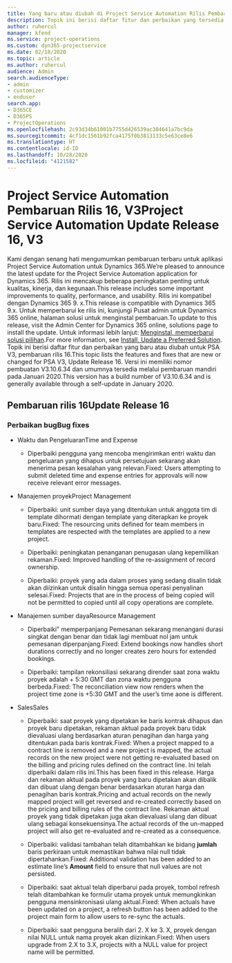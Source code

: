 ```yaml
---
title: Yang baru atau diubah di Project Service Automation Rilis Pembaruan 16, V3
description: Topik ini berisi daftar fitur dan perbaikan yang tersedia di Project Service Automation V3, pembaruan rilis 16, V3.
author: ruhercul
manager: kfend
ms.service: project-operations
ms.custom: dyn365-projectservice
ms.date: 02/18/2020
ms.topic: article
ms.author: ruhercul
audience: Admin
search.audienceType:
- admin
- customizer
- enduser
search.app:
- D365CE
- D365PS
- ProjectOperations
ms.openlocfilehash: 2c93d34b61001b7755d426539ac384641a7bc9da
ms.sourcegitcommit: 4cf1dc1561b92fca4175f0b3813133c5e63ce8e6
ms.translationtype: HT
ms.contentlocale: id-ID
ms.lasthandoff: 10/28/2020
ms.locfileid: "4121582"
---
```

# <a name="project-service-automation-update-release-16-v3"></a><span data-ttu-id="bad0b-103">Project Service Automation Pembaruan Rilis 16, V3</span><span class="sxs-lookup"><span data-stu-id="bad0b-103">Project Service Automation Update Release 16, V3</span></span>

<span data-ttu-id="bad0b-104">Kami dengan senang hati mengumumkan pembaruan terbaru untuk aplikasi Project Service Automation untuk Dynamics 365.</span><span class="sxs-lookup"><span data-stu-id="bad0b-104">We’re pleased to announce the latest update for the Project Service Automation application for Dynamics 365.</span></span> <span data-ttu-id="bad0b-105">Rilis ini mencakup beberapa peningkatan penting untuk kualitas, kinerja, dan kegunaan.</span><span class="sxs-lookup"><span data-stu-id="bad0b-105">This release includes some important improvements to quality, performance, and usability.</span></span>  <span data-ttu-id="bad0b-106">Rilis ini kompatibel dengan Dynamics 365 9. x.</span><span class="sxs-lookup"><span data-stu-id="bad0b-106">This release is compatible with Dynamics 365 9.x.</span></span> <span data-ttu-id="bad0b-107">Untuk memperbarui ke rilis ini, kunjungi Pusat admin untuk Dynamics 365 online, halaman solusi untuk menginstal pembaruan.</span><span class="sxs-lookup"><span data-stu-id="bad0b-107">To update to this release, visit the Admin Center for Dynamics 365 online, solutions page to install the update.</span></span> <span data-ttu-id="bad0b-108">Untuk informasi lebih lanjut: [Menginstal, memperbarui solusi pilihan](https://docs.microsoft.com/dynamics365/project-service/upgrade-psa-home-page).</span><span class="sxs-lookup"><span data-stu-id="bad0b-108">For more information, see [Install, Update a Preferred Solution](https://docs.microsoft.com/dynamics365/project-service/upgrade-psa-home-page).</span></span>
<span data-ttu-id="bad0b-109">Topik ini berisi daftar fitur dan perbaikan yang baru atau diubah untuk PSA V3, pembaruan rilis 16.</span><span class="sxs-lookup"><span data-stu-id="bad0b-109">This topic lists the features and fixes that are new or changed for PSA V3, Update Release 16.</span></span> <span data-ttu-id="bad0b-110">Versi ini memiliki nomor pembuatan V3.10.6.34 dan umumnya tersedia melalui pembaruan mandiri pada Januari 2020.</span><span class="sxs-lookup"><span data-stu-id="bad0b-110">This version has a build number of V3.10.6.34 and is generally available through a self-update in January 2020.</span></span>


## <a name="update-release-16"></a><span data-ttu-id="bad0b-111">Pembaruan rilis 16</span><span class="sxs-lookup"><span data-stu-id="bad0b-111">Update Release 16</span></span>

### <a name="bug-fixes"></a><span data-ttu-id="bad0b-112">Perbaikan bug</span><span class="sxs-lookup"><span data-stu-id="bad0b-112">Bug fixes</span></span>

-   <span data-ttu-id="bad0b-113">Waktu dan Pengeluaran</span><span class="sxs-lookup"><span data-stu-id="bad0b-113">Time and Expense</span></span>

    -   <span data-ttu-id="bad0b-114">Diperbaiki pengguna yang mencoba mengirimkan entri waktu dan pengeluaran yang dihapus untuk persetujuan sekarang akan menerima pesan kesalahan yang relevan.</span><span class="sxs-lookup"><span data-stu-id="bad0b-114">Fixed: Users attempting to submit deleted time and expense entries for approvals will now receive relevant error messages.</span></span>

-   <span data-ttu-id="bad0b-115">Manajemen proyek</span><span class="sxs-lookup"><span data-stu-id="bad0b-115">Project Management</span></span>

    -   <span data-ttu-id="bad0b-116">Diperbaiki: unit sumber daya yang ditentukan untuk anggota tim di template dihormati dengan template yang diterapkan ke proyek baru.</span><span class="sxs-lookup"><span data-stu-id="bad0b-116">Fixed: The resourcing units defined for team members in templates are respected with the templates are applied to a new project.</span></span>

    -   <span data-ttu-id="bad0b-117">Diperbaiki: peningkatan penanganan penugasan ulang kepemilikan rekaman.</span><span class="sxs-lookup"><span data-stu-id="bad0b-117">Fixed: Improved handling of the re-assignment of record ownership.</span></span>

    -   <span data-ttu-id="bad0b-118">Diperbaiki: proyek yang ada dalam proses yang sedang disalin tidak akan diizinkan untuk disalin hingga semua operasi penyalinan selesai.</span><span class="sxs-lookup"><span data-stu-id="bad0b-118">Fixed: Projects that are in the process of being copied will not be permitted to copied until all copy operations are complete.</span></span>

-   <span data-ttu-id="bad0b-119">Manajemen sumber daya</span><span class="sxs-lookup"><span data-stu-id="bad0b-119">Resource Management</span></span>

    -   <span data-ttu-id="bad0b-120">Diperbaiki" memperpanjang Pemesanan sekarang menangani durasi singkat dengan benar dan tidak lagi membuat nol jam untuk pemesanan diperpanjang.</span><span class="sxs-lookup"><span data-stu-id="bad0b-120">Fixed: Extend bookings now handles short durations correctly and no longer creates zero hours for extended bookings.</span></span>

    -   <span data-ttu-id="bad0b-121">Diperbaiki: tampilan rekonsiliasi sekarang dirender saat zona waktu proyek adalah + 5:30 GMT dan zona waktu pengguna berbeda.</span><span class="sxs-lookup"><span data-stu-id="bad0b-121">Fixed: The reconciliation view now renders when the project time zone is +5:30 GMT and the user’s time aone is different.</span></span>

-   <span data-ttu-id="bad0b-122">Sales</span><span class="sxs-lookup"><span data-stu-id="bad0b-122">Sales</span></span>

    -   <span data-ttu-id="bad0b-123">Diperbaiki: saat proyek yang dipetakan ke baris kontrak dihapus dan proyek baru dipetakan, rekaman aktual pada proyek baru tidak dievaluasi ulang berdasarkan aturan penagihan dan harga yang ditentukan pada baris kontrak.</span><span class="sxs-lookup"><span data-stu-id="bad0b-123">Fixed: When a project mapped to a contract line is removed and a new project is mapped, the actual records on the new project were not getting re-evaluated based on the billing and pricing rules defined on the contract line.</span></span> <span data-ttu-id="bad0b-124">Ini telah diperbaiki dalam rilis ini.</span><span class="sxs-lookup"><span data-stu-id="bad0b-124">This has been fixed in this release.</span></span> <span data-ttu-id="bad0b-125">Harga dan rekaman aktual pada proyek yang baru dipetakan akan dibalik dan dibuat ulang dengan benar berdasarkan aturan harga dan penagihan baris kontrak.</span><span class="sxs-lookup"><span data-stu-id="bad0b-125">Pricing and actual records on the newly mapped project will get reversed and re-created correctly based on the pricing and billing rules of the contract line.</span></span> <span data-ttu-id="bad0b-126">Rekaman aktual proyek yang tidak dipetakan juga akan dievaluasi ulang dan dibuat ulang sebagai konsekuensinya.</span><span class="sxs-lookup"><span data-stu-id="bad0b-126">The actual records of the un-mapped project will also get re-evaluated and re-created as a consequence.</span></span>

    -   <span data-ttu-id="bad0b-127">Diperbaiki: validasi tambahan telah ditambahkan ke bidang **jumlah** baris perkiraan untuk memastikan bahwa nilai null tidak dipertahankan.</span><span class="sxs-lookup"><span data-stu-id="bad0b-127">Fixed: Additional validation has been added to an estimate line’s **Amount** field to ensure that null values are not persisted.</span></span>

    -   <span data-ttu-id="bad0b-128">Diperbaiki: saat aktual telah diperbarui pada proyek, tombol refresh telah ditambahkan ke formulir utama proyek untuk memungkinkan pengguna mensinkronisasi ulang aktual.</span><span class="sxs-lookup"><span data-stu-id="bad0b-128">Fixed: When actuals have been updated on a project, a refresh button has been added to the project main form to allow users to re-sync the actuals.</span></span>

    -   <span data-ttu-id="bad0b-129">Diperbaiki: saat pengguna beralih dari 2. X ke 3. X, proyek dengan nilai NULL untuk nama proyek akan diizinkan.</span><span class="sxs-lookup"><span data-stu-id="bad0b-129">Fixed: When users upgrade from 2.X to 3.X, projects with a NULL value for project name will be permitted.</span></span>

